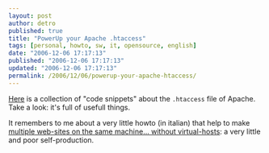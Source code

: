 ```yaml
---
layout: post
author: detro
published: true
title: "PowerUp your Apache .htaccess"
tags: [personal, howto, sw, it, opensource, english]
date: "2006-12-06 17:17:13"
published: "2006-12-06 17:17:13"
updated: "2006-12-06 17:17:13"
permalink: /2006/12/06/powerup-your-apache-htaccess/
---
```


<a href="http://www.askapache.com/2006/htaccess/htaccesselite-ultimate-htaccess-article.html">Here</a> is a collection of "code snippets" about the <code>.htaccess</code> file of Apache.
Take a look: it's full of usefull things.

It remembers to me about a very little howto (in italian) that help to make <a href="http://www.detronizator.org/outputs/howtos/siti-web-multipli-senza-vhosts/">multiple web-sites on the same machine... without virtual-hosts</a>: a very little and poor self-production.
